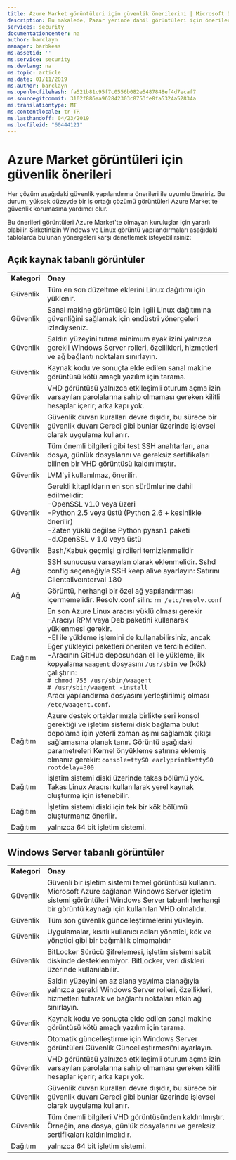 ```yaml
---
title: Azure Market görüntüleri için güvenlik önerilerini | Microsoft Docs
description: Bu makalede, Pazar yerinde dahil görüntüleri için öneriler sağlanır.
services: security
documentationcenter: na
author: barclayn
manager: barbkess
ms.assetid: ''
ms.service: security
ms.devlang: na
ms.topic: article
ms.date: 01/11/2019
ms.author: barclayn
ms.openlocfilehash: fa521b81c95f7c0556b082e5487848ef4d7ecaf7
ms.sourcegitcommit: 3102f886aa962842303c8753fe8fa5324a52834a
ms.translationtype: MT
ms.contentlocale: tr-TR
ms.lasthandoff: 04/23/2019
ms.locfileid: "60444121"
---
```

# <a name="security-recommendations-for-azure-marketplace-images"></a>Azure Market görüntüleri için güvenlik önerileri

Her çözüm aşağıdaki güvenlik yapılandırma önerileri ile uyumlu öneririz. Bu durum, yüksek düzeyde bir iş ortağı çözümü görüntüleri Azure Market'te güvenlik korumasına yardımcı olur.

Bu önerileri görüntüleri Azure Market'te olmayan kuruluşlar için yararlı olabilir. Şirketinizin Windows ve Linux görüntü yapılandırmaları aşağıdaki tablolarda bulunan yönergeleri karşı denetlemek isteyebilirsiniz:

## <a name="open-source-based-images"></a>Açık kaynak tabanlı görüntüler

|||
|--------------------------------------------------------------|----------------------------------------------------------------------------------------------------------------------------------------------------------------------------------------------------------------------------------------------------------------------------------------|
| **Kategori**                                                 | **Onay**                                                                                                                                                                                                                                                                              |
| Güvenlik                                                     | Tüm en son düzeltme eklerini Linux dağıtımı için yüklenir.                                                                                                                                                                                                              |
| Güvenlik                                                     | Sanal makine görüntüsü için ilgili Linux dağıtımına güvenliğini sağlamak için endüstri yönergeleri izlediyseniz.                                                                                                                                                                                     |
| Güvenlik                                                     | Saldırı yüzeyini tutma minimum ayak izini yalnızca gerekli Windows Server rolleri, özellikleri, hizmetleri ve ağ bağlantı noktaları sınırlayın.                                                                                                                                               |
| Güvenlik                                                     | Kaynak kodu ve sonuçta elde edilen sanal makine görüntüsü kötü amaçlı yazılım için tarama.                                                                                                                                                                                                                                   |
| Güvenlik                                                     | VHD görüntüsü yalnızca etkileşimli oturum açma izin varsayılan parolalarına sahip olmaması gereken kilitli hesaplar içerir; arka kapı yok.                                                                                                                                           |
| Güvenlik                                                     | Güvenlik duvarı kuralları devre dışıdır, bu sürece bir güvenlik duvarı Gereci gibi bunlar üzerinde işlevsel olarak uygulama kullanır.                                                                                                                                                                             |
| Güvenlik                                                     | Tüm önemli bilgileri gibi test SSH anahtarları, ana dosya, günlük dosyalarını ve gereksiz sertifikaları bilinen bir VHD görüntüsü kaldırılmıştır.                                                                                                                                       |
| Güvenlik                                                     | LVM'yi kullanılmaz, önerilir.                                                                                                                                                                                                                                            |
| Güvenlik                                                     | Gerekli kitaplıkların en son sürümlerine dahil edilmelidir: </br> -OpenSSL v1.0 veya üzeri </br> -Python 2.5 veya üstü (Python 2.6 + kesinlikle önerilir) </br> -Zaten yüklü değilse Python pyasn1 paketi </br> -d.OpenSSL v 1.0 veya üstü                                                                |
| Güvenlik                                                     | Bash/Kabuk geçmişi girdileri temizlenmelidir                                                                                                                                                                                                                                             |
| Ağ                                                   | SSH sunucusu varsayılan olarak eklenmelidir. Sshd config seçeneğiyle SSH keep alive ayarlayın: Satırını Clientaliveınterval 180                                                                                                                                                        |
| Ağ                                                   | Görüntü, herhangi bir özel ağ yapılandırması içermemelidir. Resolv.conf silin: `rm /etc/resolv.conf`                                                                                                                                                                                |
| Dağıtım                                                   | En son Azure Linux aracısı yüklü olması gerekir </br> -Aracıyı RPM veya Deb paketini kullanarak yüklenmesi gerekir.  </br> -El ile yükleme işlemini de kullanabilirsiniz, ancak Eğer yükleyici paketleri önerilen ve tercih edilen. </br> -Aracının GitHub deposundan el ile yükleme, ilk kopyalama `waagent` dosyasını `/usr/sbin` ve (kök) çalıştırın: </br>`# chmod 755 /usr/sbin/waagent` </br>`# /usr/sbin/waagent -install` </br>Aracı yapılandırma dosyasını yerleştirilmiş olması `/etc/waagent.conf`.    |
| Dağıtım                                                   | Azure destek ortaklarımızla birlikte seri konsol gerektiği ve işletim sistemi disk bağlama bulut depolama için yeterli zaman aşımı sağlamak çıkışı sağlamasına olanak tanır. Görüntü aşağıdaki parametreleri Kernel önyükleme satırına eklemiş olmanız gerekir: `console=ttyS0 earlyprintk=ttyS0 rootdelay=300` |
| Dağıtım                                                   | İşletim sistemi diski üzerinde takas bölümü yok. Takas Linux Aracısı kullanılarak yerel kaynak oluşturma için istenebilir.         |
| Dağıtım                                                   | İşletim sistemi diski için tek bir kök bölümü oluşturmanız önerilir.      |
| Dağıtım                                                   | yalnızca 64 bit işletim sistemi.                                                                                                                                                                                                                                                          |

## <a name="windows-server-based-images"></a>Windows Server tabanlı görüntüler

|||
|-------------| -------------------------|
| **Kategori**                                                     | **Onay**                                                                                                                                                                |
| Güvenlik                                                         | Güvenli bir işletim sistemi temel görüntüsü kullanın. Microsoft Azure sağlanan Windows Server işletim sistemi görüntüleri Windows Server tabanlı herhangi bir görüntü kaynağı için kullanılan VHD olmalıdır. |
| Güvenlik                                                         | Tüm son güvenlik güncelleştirmelerini yükleyin.                                                                                                                                     |
| Güvenlik                                                         | Uygulamalar, kısıtlı kullanıcı adları yönetici, kök ve yönetici gibi bir bağımlılık olmamalıdır                                                                |
| Güvenlik                                                         | BitLocker Sürücü Şifrelemesi, işletim sistemi sabit diskinde desteklenmiyor. BitLocker, veri diskleri üzerinde kullanılabilir.                                                            |
| Güvenlik                                                         | Saldırı yüzeyini en az alana yayılma olanağıyla yalnızca gerekli Windows Server rolleri, özellikleri, hizmetleri tutarak ve bağlantı noktaları etkin ağ sınırlayın.                         |
| Güvenlik                                                         | Kaynak kodu ve sonuçta elde edilen sanal makine görüntüsü kötü amaçlı yazılım için tarama.                                                                                                                     |
| Güvenlik                                                         | Otomatik güncelleştirme için Windows Server görüntüleri Güvenlik Güncelleştirmesi'ni ayarlayın.                                                                                                                |
| Güvenlik                                                         | VHD görüntüsü yalnızca etkileşimli oturum açma izin varsayılan parolalarına sahip olmaması gereken kilitli hesaplar içerir; arka kapı yok.                             |
| Güvenlik                                                         | Güvenlik duvarı kuralları devre dışıdır, bu sürece bir güvenlik duvarı Gereci gibi bunlar üzerinde işlevsel olarak uygulama kullanır.                                                               |
| Güvenlik                                                         | Tüm önemli bilgileri VHD görüntüsünden kaldırılmıştır. Örneğin, ana dosya, günlük dosyalarını ve gereksiz sertifikaları kaldırılmalıdır.                                              |
| Dağıtım                                                       | yalnızca 64 bit işletim sistemi.                            |
